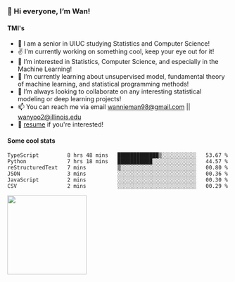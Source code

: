 <!-- ![visitor badge](https://visitor-badge.glitch.me/badge?page_id=wannieman98.visitor-badge)
 -->
### 👋 Hi everyone, I’m Wan! 

#### TMI's
- 🏫 I am a senior in UIUC studying Statistics and Computer Science!
- ✌️ I'm currently working on something cool, keep your eye out for it!
- 👀 I’m interested in Statistics, Computer Science, and especially in the Machine Learning! 
- 🌱 I’m currently learning about unsupervised model, fundamental theory of machine learning, and statistical programming methods!
- 💞️ I’m always looking to collaborate on any interesting statistical modeling or deep learning projects!
- 📫 You can reach me via email [wannieman98@gmail.com](wannieman98@gmail.com) || [wanyoo2@illinois.edu](wanyoo2@illinois.edu)
- 💼 [resume](https://drive.google.com/file/d/1aHdJ-fW59z6ZSo25-epW37TEh1vCrT-J/view?usp=sharing) if you're interested!

#### Some cool stats 

<!--START_SECTION:waka-->

```text
TypeScript         8 hrs 48 mins   █████████████▒░░░░░░░░░░░   53.67 %
Python             7 hrs 18 mins   ███████████░░░░░░░░░░░░░░   44.57 %
reStructuredText   7 mins          ▒░░░░░░░░░░░░░░░░░░░░░░░░   00.80 %
JSON               3 mins          ░░░░░░░░░░░░░░░░░░░░░░░░░   00.36 %
JavaScript         2 mins          ░░░░░░░░░░░░░░░░░░░░░░░░░   00.30 %
CSV                2 mins          ░░░░░░░░░░░░░░░░░░░░░░░░░   00.29 %
```

<!--END_SECTION:waka-->

<img height="180em" src="https://github-readme-stats.vercel.app/api?username=wannieman98&show_icons=true&hide_border=true&&count_private=true&include_all_commits=true" />
